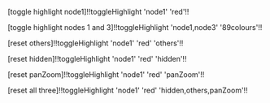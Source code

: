 [toggle highlight node1]!!toggleHighlight 'node1' 'red'!!

[toggle highlight nodes 1 and 3]!!toggleHighlight 'node1,node3' '89colours'!!

[reset others]!!toggleHighlight 'node1' 'red' 'others'!!

[reset hidden]!!toggleHighlight 'node1' 'red' 'hidden'!!

[reset panZoom]!!toggleHighlight 'node1' 'red' 'panZoom'!!

[reset all three]!!toggleHighlight 'node1' 'red' 'hidden,others,panZoom'!!
